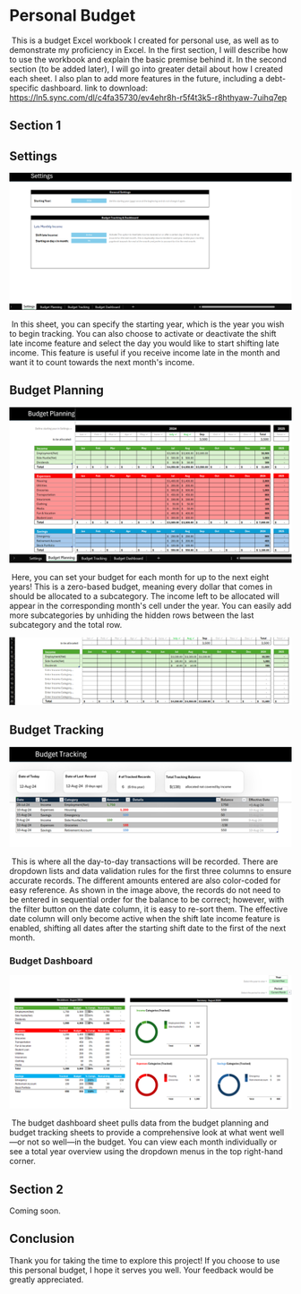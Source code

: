 # Personal Budget
​	This is a budget Excel workbook I created for personal use, as well as to demonstrate my proficiency in Excel. In the first section, I will describe how to use the workbook and explain the basic premise behind it. In the second section (to be added later), I will go into greater detail about how I created each sheet. I also plan to add more features in the future, including a debt-specific dashboard.
link to download: https://ln5.sync.com/dl/c4fa35730/ev4ehr8h-r5f4t3k5-r8hthyaw-7uihq7ep

## Section 1



## Settings

![](https://github.com/CodyFHPearson/Personal-Budget/blob/main/Settings.png)

​	In this sheet, you can specify the starting year, which is the year you wish to begin tracking. You can also choose to activate or deactivate the shift late income feature and select the day you would like to start shifting late income. This feature is useful if you receive income late in the month and want it to count towards the next month's income.

## Budget Planning 

![](https://github.com/CodyFHPearson/Personal-Budget/blob/main/budget_planning.png)

​	Here, you can set your budget for each month for up to the next eight years! This is a zero-based budget, meaning every dollar that comes in should be allocated to a subcategory. The income left to be allocated will appear in the corresponding month's cell under the year. You can easily add more subcategories by unhiding the hidden rows between the last subcategory and the total row.

![](https://github.com/CodyFHPearson/Personal-Budget/blob/main/budget_planning_hidden_rows.png)

## Budget Tracking

![](https://github.com/CodyFHPearson/Personal-Budget/blob/main/budget_tracking.png)

​	This is where all the day-to-day transactions will be recorded. There are dropdown lists and data validation rules for the first three columns to ensure accurate records. The different amounts entered are also color-coded for easy reference. As shown in the image above, the records do not need to be entered in sequential order for the balance to be correct; however, with the filter button on the date column, it is easy to re-sort them. The effective date column will only become active when the shift late income feature is enabled, shifting all dates after the starting shift date to the first of the next month.

### Budget Dashboard

![](https://github.com/CodyFHPearson/Personal-Budget/blob/main/budget_dashboard.png)

​	The budget dashboard sheet pulls data from the budget planning and budget tracking sheets to provide a comprehensive look at what went well—or not so well—in the budget. You can view each month individually or see a total year overview using the dropdown menus in the top right-hand corner.

##  Section 2

Coming soon. 

## Conclusion

Thank you for taking the time to explore this project! If you choose to use this personal budget, I hope it serves you well. Your feedback would be greatly appreciated.
